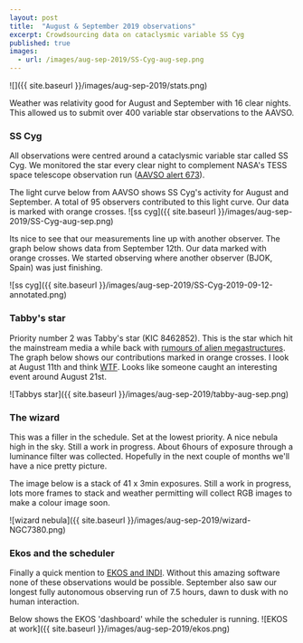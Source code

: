 ```yaml
---
layout: post
title:  "August & September 2019 observations"
excerpt: Crowdsourcing data on cataclysmic variable SS Cyg
published: true
images:
  - url: /images/aug-sep-2019/SS-Cyg-aug-sep.png
---
```

![]({{ site.baseurl }}/images/aug-sep-2019/stats.png)


Weather was relativity good for August and September with 16 clear nights. This allowed us to submit over 400 variable star observations to the AAVSO.

### SS Cyg

All observations were centred around a cataclysmic variable star called SS Cyg. We monitored the star every clear night to complement NASA's TESS space telescope observation run ([AAVSO alert 673](https://www.aavso.org/aavso-alert-notice-673)). 

The light curve below from AAVSO shows SS Cyg's activity for August and September. A total of 95 observers contributed to this light curve. Our data is marked with orange crosses.
![ss cyg]({{ site.baseurl }}/images/aug-sep-2019/SS-Cyg-aug-sep.png)

Its nice to see that our measurements line up with another observer. The graph below shows data from September 12th. Our data marked with orange crosses. We started observing where another observer (BJOK, Spain) was just finishing.

![ss cyg]({{ site.baseurl }}/images/aug-sep-2019/SS-Cyg-2019-09-12-annotated.png)

### Tabby's star

Priority number 2 was Tabby's star (KIC 8462852). This is the star which hit the mainstream media a while back with [rumours of alien megastructures](https://www.dailymail.co.uk/sciencetech/article-3271546/Have-researchers-alien-MEGASTRUCTURE-Researchers-reveal-bizarre-star-say-huge-unknown-object-blocking-light.html). The graph below shows our contributions marked in orange crosses. I look at August 11th and think [WTF](https://en.wikipedia.org/wiki/Tabby's_Star). Looks like someone caught an interesting event around August 21st.

![Tabbys star]({{ site.baseurl }}/images/aug-sep-2019/tabby-aug-sep.png)

### The wizard

This was a filler in the schedule. Set at the lowest priority. A nice nebula high in the sky. Still a work in progress. About 6hours of exposure through a luminance filter was collected. Hopefully in the next couple of months we'll have a nice pretty picture. 

The image below is a stack of 41 x 3min exposures. Still a work in progress, lots more frames to stack and weather permitting will collect RGB images to make a colour image soon.

![wizard nebula]({{ site.baseurl }}/images/aug-sep-2019/wizard-NGC7380.png)

### Ekos and the scheduler

Finally a quick mention to [EKOS and INDI](https://www.indilib.org/). Without this amazing software none of these observations would be possible. September also saw our longest fully autonomous observing run of 7.5 hours, dawn to dusk with no human interaction.

Below shows the EKOS 'dashboard' while the scheduler is running.
![EKOS at work]({{ site.baseurl }}/images/aug-sep-2019/ekos.png)




